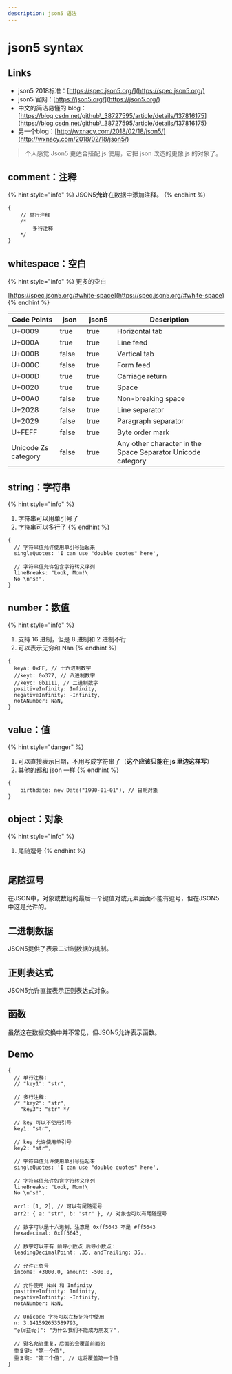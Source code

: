 ```yaml
---
description: json5 语法
---
```


# json5 syntax

## Links

* json5 2018标准：[https://spec.json5.org/](https://spec.json5.org/)
* json5 官网：[https://json5.org/](https://json5.org/)
* 中文的简洁易懂的 blog：[https://blog.csdn.net/github\_38727595/article/details/137816175](https://blog.csdn.net/github\_38727595/article/details/137816175)
* 另一个blog：[http://wxnacy.com/2018/02/18/json5/](http://wxnacy.com/2018/02/18/json5/)

> 个人感觉 Json5 更适合搭配 js 使用，它把 json 改造的更像 js 的对象了。

## comment：注释

{% hint style="info" %}
JSON5**允许**在数据中添加注释。
{% endhint %}

```json5
{
    // 单行注释
    /*
        多行注释
    */
}
```

## whitespace：空白

{% hint style="info" %}
更多的空白

[https://spec.json5.org/#white-space](https://spec.json5.org/#white-space)
{% endhint %}

<table><thead><tr><th width="139">Code Points</th><th width="62" data-type="checkbox">json</th><th width="72" data-type="checkbox">json5</th><th width="464">Description</th></tr></thead><tbody><tr><td>U+0009</td><td>true</td><td>true</td><td>Horizontal tab</td></tr><tr><td>U+000A</td><td>true</td><td>true</td><td>Line feed</td></tr><tr><td>U+000B</td><td>false</td><td>true</td><td>Vertical tab</td></tr><tr><td>U+000C</td><td>false</td><td>true</td><td>Form feed</td></tr><tr><td>U+000D</td><td>true</td><td>true</td><td>Carriage return</td></tr><tr><td>U+0020</td><td>true</td><td>true</td><td>Space</td></tr><tr><td>U+00A0</td><td>false</td><td>true</td><td>Non-breaking space</td></tr><tr><td>U+2028</td><td>false</td><td>true</td><td>Line separator</td></tr><tr><td>U+2029</td><td>false</td><td>true</td><td>Paragraph separator</td></tr><tr><td>U+FEFF</td><td>false</td><td>true</td><td>Byte order mark</td></tr><tr><td>Unicode Zs category</td><td>false</td><td>true</td><td>Any other character in the Space Separator Unicode category</td></tr></tbody></table>

## string：字符串

{% hint style="info" %}
1. 字符串可以用单引号了
2. 字符串可以多行了
{% endhint %}

```json5
{
  // 字符串值允许使用单引号括起来
  singleQuotes: 'I can use "double quotes" here',

  // 字符串值允许包含字符转义序列
  lineBreaks: "Look, Mom!\
  No \n's!",
}
```

## number：数值

{% hint style="info" %}
1. 支持 16 进制，但是 8 进制和 2 进制不行
2. 可以表示无穷和 Nan
{% endhint %}

```json5
{
  keya: 0xFF, // 十六进制数字
  //keyb: 0o377, // 八进制数字
  //keyc: 0b1111, // 二进制数字
  positiveInfinity: Infinity,
  negativeInfinity: -Infinity,
  notANumber: NaN,
}
```

## value：值

{% hint style="danger" %}
1. 可以直接表示日期，不用写成字符串了（**这个应该只能在 js 里边这样写**）
2. 其他的都和 json 一样
{% endhint %}

```json5
{
    birthdate: new Date("1990-01-01"), // 日期对象
}
```

## object：对象

{% hint style="info" %}
1. 尾随逗号
{% endhint %}

```json5
```

## 尾随逗号

在JSON中，对象或数组的最后一个键值对或元素后面不能有逗号，但在JSON5中这是允许的。



## 二进制数据

JSON5提供了表示二进制数据的机制。

## 正则表达式

JSON5允许直接表示正则表达式对象。

## 函数

虽然这在数据交换中并不常见，但JSON5允许表示函数。





## Demo

```json5
{
  // 单行注释:
  // "key1": "str",

  // 多行注释:
  /* "key2": "str",
    "key3": "str" */

  // key 可以不使用引号
  key1: "str",

  // key 允许使用单引号
  key2: "str",

  // 字符串值允许使用单引号括起来
  singleQuotes: 'I can use "double quotes" here',

  // 字符串值允许包含字符转义序列
  lineBreaks: "Look, Mom!\
  No \n's!",

  arr1: [1, 2], // 可以有尾随逗号
  arr2: { a: "str", b: "str" }, // 对象也可以有尾随逗号

  // 数字可以是十六进制，注意是 0xff5643 不是 #ff5643
  hexadecimal: 0xff5643,

  // 数字可以带有 前导小数点 后导小数点：
  leadingDecimalPoint: .35, andTrailing: 35.,

  // 允许正负号
  income: +3000.0, amount: -500.0,

  // 允许使用 NaN 和 Infinity
  positiveInfinity: Infinity,
  negativeInfinity: -Infinity,
  notANumber: NaN,

  // Unicode 字符可以在标识符中使用
  π: 3.141592653589793,
  "ლ(ಠ益ಠლ)": "为什么我们不能成为朋友？",

  // 键名允许重复，后面的会覆盖前面的
  重复键: "第一个值",
  重复键: "第二个值", // 这将覆盖第一个值
}
```
